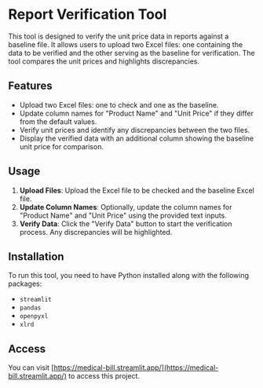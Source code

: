 # Report Verification Tool

This tool is designed to verify the unit price data in reports against a baseline file. It allows users to upload two Excel files: one containing the data to be verified and the other serving as the baseline for verification. The tool compares the unit prices and highlights discrepancies.

## Features

- Upload two Excel files: one to check and one as the baseline.
- Update column names for "Product Name" and "Unit Price" if they differ from the default values.
- Verify unit prices and identify any discrepancies between the two files.
- Display the verified data with an additional column showing the baseline unit price for comparison.

## Usage

1. **Upload Files**: Upload the Excel file to be checked and the baseline Excel file.
2. **Update Column Names**: Optionally, update the column names for "Product Name" and "Unit Price" using the provided text inputs.
3. **Verify Data**: Click the "Verify Data" button to start the verification process. Any discrepancies will be highlighted.

## Installation

To run this tool, you need to have Python installed along with the following packages:

- `streamlit`
- `pandas`
- `openpyxl`
- `xlrd`

## Access
You can visit [https://medical-bill.streamlit.app/](https://medical-bill.streamlit.app/) to access this project.
